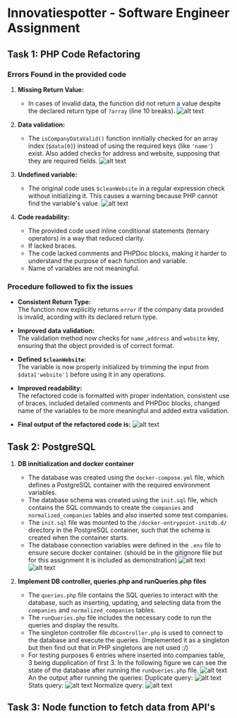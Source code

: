 # Innovatiespotter - Software Engineer Assignment

## Task 1: PHP Code Refactoring

### Errors Found in the provided code
1. **Missing Return Value:**
    - In cases of invalid data, the function did not return a value despite the declared return type of `?array` (line 10 breaks).
   ![alt text](figures/image.png)

2. **Data validation:**
   - The `isCompanyDataValid()` function innitially checked for an array index (`$data[0]`) instead of using the required keys (like `'name'`) exist. Also added checks for address and website, supposing that they are required fields.
    ![alt text](figures/image2.png)

3. **Undefined variable:**
   - The original code uses `$cleanWebsite` in a regular expression check without initializing it. This causes a warning because PHP cannot find the variable's value.
   ![alt text](figures/image3.png)

4. **Code readability:**
   - The provided code used inline conditional statements (ternary operators) in a way that reduced clarity.
   - If lacked braces.
   - The code lacked comments and PHPDoc blocks, making it harder to understand the purpose of each function and variable.
   - Name of variables are not meaningful.

### Procedure followed to fix the issues

- **Consistent Return Type:**  
  The function now explicitly returns `error` if the company data provided is invalid, acording with its declared return type.

- **Improved data validation:**  
  The validation method now checks for `name` ,`address` and `website`  key, ensuring that the object provided is of correct format.

- **Defined `$cleanWebsite`:**  
  The variable is now properly initialized by trimming the input from `$data['website']` before using it in any operations.

- **Improved readability:**  
  The refactored code is formatted with proper indentation, consistent use of braces, included detailed comments and PHPDoc blocks, changed name of the variables to be more meaningful and added extra validation.

- **Final output of the refactored code is:**
    ![alt text](figures/image4.png)

## Task 2: PostgreSQL
1. **DB innitialization and docker container**
    - The database was created using the `docker-compose.yml` file, which defines a PostgreSQL container with the required environment variables.
    - The database schema was created using the `init.sql` file, which contains the SQL commands to create the `companies` and `normalized_companies` tables and also inserted some test companies.
    - The `init.sql` file was mounted to the `/docker-entrypoint-initdb.d/` directory in the PostgreSQL container, such that the schema is created when the container starts.
    - The database connection variables were defined in the `.env` file to ensure secure docker container. (should be in the gitignore file but for this assignment it is included as demonstration)
    ![alt text](figures/image5.png)
    ![alt text](figures/image6.png)

2. **Implement DB controller, queries.php and runQueries.php files**
    - The `queries.php` file contains the SQL queries to interact with the database, such as inserting, updating, and selecting data from the `companies` and `normalized_companies` tables.
    - The `runQueries.php` file includes the necessary code to run the queries and display the results.
    - The singleton controller file `dbController.php` is used to connect to the database and execute the queries. (Implemented it as a singleton but then find out that in PHP singletons are not used :/)
    - For testing purposes 6 entries where inserted into companies table, 3 being dupplication of first 3. In the following figure we can see the state of the database after running the `runQueries.php` file.
    ![alt text](figures/image7.png)
    An the output after running the queries:
    Duplicate query:
    ![alt text](figures/image8.png)
    Stats query:
    ![alt text](figures/image9.png)
    Normalize query:
    ![alt text](figures/image10.png)


## Task 3: Node function to fetch data from API's
